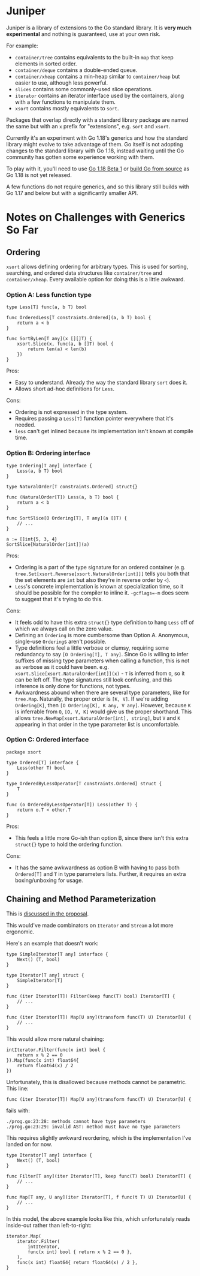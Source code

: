 # Juniper

Juniper is a library of extensions to the Go standard library. It is **very much experimental** and
nothing is guaranteed, use at your own risk.

For example:

- `container/tree` contains equivalents to the built-in `map` that keep elements in sorted order.
- `container/deque` contains a double-ended queue.
- `container/xheap` contains a min-heap similar to `container/heap` but easier to use, although less
  powerful.
- `slices` contains some commonly-used slice operations.
- `iterator` contains an iterator interface used by the containers, along with a few functions to
  manipulate them.
- `xsort` contains mostly equivalents to `sort`.

Packages that overlap directly with a standard library package are named the same but with an `x`
prefix for "extensions", e.g. `sort` and `xsort`.

Currently it's an experiment with Go 1.18's generics and how the standard library might evolve to
take advantage of them. Go itself is not adopting changes to the standard library with Go 1.18,
instead waiting until the Go community has gotten some experience working with them.

To play with it, you'll need to use [Go 1.18 Beta 1](https://go.dev/blog/go1.18beta1) or [build Go
from source](https://go.dev/doc/install/source) as Go 1.18 is not yet released.

A few functions do not require generics, and so this library still builds with Go 1.17 and below but
with a significantly smaller API.

# Notes on Challenges with Generics So Far

## Ordering

`xsort` allows defining ordering for arbitrary types. This is used for sorting, searching, and
ordered data structures like `container/tree` and `container/xheap`. Every available option for
doing this is a little awkward.

### Option A: Less function type
```
type Less[T] func(a, b T) bool

func OrderedLess[T constraints.Ordered](a, b T) bool {
	return a < b
}

func SortByLen[T any](x [][]T) {
    xsort.Slice(x, func(a, b []T) bool {
        return len(a) < len(b)
    })
}
```

Pros:
- Easy to understand. Already the way the standard library `sort` does it.
- Allows short ad-hoc definitions for `Less`.

Cons:
- Ordering is not expressed in the type system.
- Requires passing a `Less[T]` function pointer everywhere that it's needed.
- `less` can't get inlined because its implementation isn't known at compile time.

### Option B: Ordering interface
```
type Ordering[T any] interface {
    Less(a, b T) bool
}

type NaturalOrder[T constraints.Ordered] struct{}

func (NaturalOrder[T]) Less(a, b T) bool {
	return a < b
}

func SortSlice[O Ordering[T], T any](a []T) {
    // ...
}

a := []int{5, 3, 4}
SortSlice[NaturalOrder[int]](a)
```

Pros:
- Ordering is a part of the type signature for an ordered container (e.g.
  `tree.Set[xsort.Reverse[xsort.NaturalOrder[int]]]` tells you both that the set elements are `int`
  but also they're in reverse order by `<`).
- `Less`'s concrete implementation is known at specialization time, so it should be possible for the
  compiler to inline it. `-gcflags=-m` does seem to suggest that it's trying to do this.

Cons:
- It feels odd to have this extra `struct{}` type definition to hang `Less` off of which we always
  call on the zero value.
- Defining an `Ordering` is more cumbersome than Option A. Anonymous, single-use `Ordering`s aren't
  possible.
- Type definitions feel a little verbose or clumsy, requiring some redundancy to say `[O
  Ordering[T], T any]`. Since Go is willing to infer suffixes of missing type parameters when
  calling a function, this is not as verbose as it could have been. e.g.
  `xsort.Slice[xsort.NaturalOrder[int]](x)` - `T` is inferred from `O`, so it can be left off.
  The type signatures still look confusing, and this inference is only done for functions, not
  types.
- Awkwardness abound when there are several type parameters, like for `tree.Map`. Naturally, the
  proper order is `[K, V]`. If we're adding `Ordering[K]`, then `[O Ordering[K], K any, V any]`.
  However, because `K` is inferrable from `O`, `[O, V, K]` would give us the proper shorthand. This
  allows `tree.NewMap[xsort.NaturalOrder[int], string]`, but `V` and `K` appearing in that order in
  the type parameter list is uncomfortable.


### Option C: Ordered interface
```
package xsort

type Ordered[T] interface {
    Less(other T) bool
}

type OrderedByLessOperator[T constraints.Ordered] struct {
    T
}

func (o OrderedByLessOperator[T]) Less(other T) {
    return o.T < other.T
}
```

Pros:
- This feels a little more Go-ish than option B, since there isn't this extra `struct{}` type to hold
the ordering function.

Cons:
- It has the same awkwardness as option B with having to pass both `Ordered[T]` and `T` in type
  parameters lists. Further, it requires an extra boxing/unboxing for usage.

## Chaining and Method Parameterization

This is [discussed in the proposal](https://go.googlesource.com/proposal/+/refs/heads/master/design/43651-type-parameters.md#No-parameterized-methods).

This would've made combinators on `Iterator` and `Stream` a lot more ergonomic.

Here's an example that doesn't work:

```
type SimpleIterator[T any] interface {
    Next() (T, bool)
}

type Iterator[T any] struct {
    SimpleIterator[T]
}

func (iter Iterator[T]) Filter(keep func(T) bool) Iterator[T] {
    // ...
}

func (iter Iterator[T]) Map[U any](transform func(T) U) Iterator[U] {
    // ...
}
```

This would allow more natural chaining:

```
intIterator.Filter(func(x int) bool {
    return x % 2 == 0
}).Map(func(x int) float64{
    return float64(x) / 2
})
```

Unfortunately, this is disallowed because methods cannot be parametric. This line:
```
func (iter Iterator[T]) Map[U any](transform func(T) U) Iterator[U] {
```

fails with:
```
./prog.go:23:28: methods cannot have type parameters
./prog.go:23:29: invalid AST: method must have no type parameters
```

This requires slightly awkward reordering, which is the implementation I've landed on for now.
```
type Iterator[T any] interface {
	Next() (T, bool)
}

func Filter[T any](iter Iterator[T], keep func(T) bool) Iterator[T] {
    // ...
}

func Map[T any, U any](iter Iterator[T], f func(t T) U) Iterator[U] {
    // ...
}
```

In this model, the above example looks like this, which unfortunately reads inside-out rather than
left-to-right:
```
iterator.Map(
    iterator.Filter(
        intIterator,
        func(x int) bool { return x % 2 == 0 },
    ),
    func(x int) float64{ return float64(x) / 2 },
}
```
